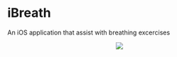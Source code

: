 # iBreath
An iOS application that assist with breathing excercises


<p align="center">
  <img src='https://user-images.githubusercontent.com/24783196/32047772-ec8d0b04-b9fb-11e7-96c9-0cc813ebd27b.gif'> </img>
</p>
